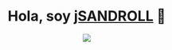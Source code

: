 
<div align="center">
<h1 align="center">Hola, soy <a href="https://">jSANDROLL</a> 👋</h1>
<p align="center">
  <a href="https://github.com/DenverCoder1/readme-typing-svg"><img src="https://readme-typing-svg.herokuapp.com?font=Time+New+Roman&color=cyan&size=25&center=true&vCenter=true&width=600&height=100&lines=Ingeniero+en+Sistemas;Especialista+en+el+area+de+Ciencias+Informáticas;Desarrollador+Backend/Front-End;ProActivo/Investigador¡¡¡"></a>
</p>
</div>

